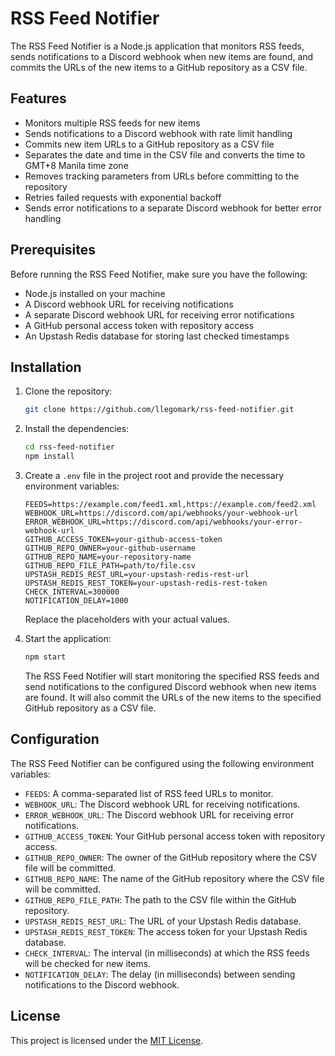 # RSS Feed Notifier

The RSS Feed Notifier is a Node.js application that monitors RSS feeds, sends notifications to a Discord webhook when new items are found, and commits the URLs of the new items to a GitHub repository as a CSV file.

## Features

- Monitors multiple RSS feeds for new items
- Sends notifications to a Discord webhook with rate limit handling
- Commits new item URLs to a GitHub repository as a CSV file
- Separates the date and time in the CSV file and converts the time to GMT+8 Manila time zone
- Removes tracking parameters from URLs before committing to the repository
- Retries failed requests with exponential backoff
- Sends error notifications to a separate Discord webhook for better error handling

## Prerequisites

Before running the RSS Feed Notifier, make sure you have the following:

- Node.js installed on your machine
- A Discord webhook URL for receiving notifications
- A separate Discord webhook URL for receiving error notifications
- A GitHub personal access token with repository access
- An Upstash Redis database for storing last checked timestamps

## Installation

1. Clone the repository:

   ```bash
   git clone https://github.com/llegomark/rss-feed-notifier.git
   ```

2. Install the dependencies:

   ```bash
   cd rss-feed-notifier
   npm install
   ```

3. Create a `.env` file in the project root and provide the necessary environment variables:

   ```plaintext
   FEEDS=https://example.com/feed1.xml,https://example.com/feed2.xml
   WEBHOOK_URL=https://discord.com/api/webhooks/your-webhook-url
   ERROR_WEBHOOK_URL=https://discord.com/api/webhooks/your-error-webhook-url
   GITHUB_ACCESS_TOKEN=your-github-access-token
   GITHUB_REPO_OWNER=your-github-username
   GITHUB_REPO_NAME=your-repository-name
   GITHUB_REPO_FILE_PATH=path/to/file.csv
   UPSTASH_REDIS_REST_URL=your-upstash-redis-rest-url
   UPSTASH_REDIS_REST_TOKEN=your-upstash-redis-rest-token
   CHECK_INTERVAL=300000
   NOTIFICATION_DELAY=1000
   ```

   Replace the placeholders with your actual values.

4. Start the application:

   ```bash
   npm start
   ```

   The RSS Feed Notifier will start monitoring the specified RSS feeds and send notifications to the configured Discord webhook when new items are found. It will also commit the URLs of the new items to the specified GitHub repository as a CSV file.

## Configuration

The RSS Feed Notifier can be configured using the following environment variables:

- `FEEDS`: A comma-separated list of RSS feed URLs to monitor.
- `WEBHOOK_URL`: The Discord webhook URL for receiving notifications.
- `ERROR_WEBHOOK_URL`: The Discord webhook URL for receiving error notifications.
- `GITHUB_ACCESS_TOKEN`: Your GitHub personal access token with repository access.
- `GITHUB_REPO_OWNER`: The owner of the GitHub repository where the CSV file will be committed.
- `GITHUB_REPO_NAME`: The name of the GitHub repository where the CSV file will be committed.
- `GITHUB_REPO_FILE_PATH`: The path to the CSV file within the GitHub repository.
- `UPSTASH_REDIS_REST_URL`: The URL of your Upstash Redis database.
- `UPSTASH_REDIS_REST_TOKEN`: The access token for your Upstash Redis database.
- `CHECK_INTERVAL`: The interval (in milliseconds) at which the RSS feeds will be checked for new items.
- `NOTIFICATION_DELAY`: The delay (in milliseconds) between sending notifications to the Discord webhook.

## License

This project is licensed under the [MIT License](LICENSE).